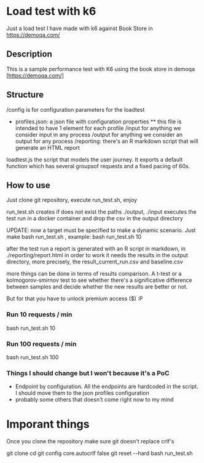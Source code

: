 # Load test with k6

Just a load test I have made with k6 against Book Store in https://demoqa.com/

## Description
This is a sample performance test with K6 using the book store in demoqa 
[https://demoqa.com/]

## Structure
/config is for configuration parameters for the loadtest
* profiles.json: a json file with configuration properties
** this file is intended to have 1 element for each profile
/input for anything we consider input in any process
/output for anything we consider an output for any process
/reporting: there's an R markdown script that will generate an HTML report

loadtest.js the script that models the user journey. It exports a default function which has several groupsof requests and a fixed pacing of 60s.

## How to use
Just clone git repository, execute run_test.sh, enjoy

run_test.sh creates if does not exist the paths ./output, ./input
executes the test run in a docker container and drop the csv in the output directory

UPDATE: now a target must be specified to make a dynamic scenario. Just make bash run_test.sh <target>, example: 
bash run_test.sh 10

after the test run a report is generated with an R script in markdown, in ./reporting/report.html
in order to work it needs the results in the output directory, more precisely, the result_current_run.csv and baseline.csv

more things can be done in terms of results comparison. A t-test or a kolmogorov-smirnov test to see whether there's a significative difference between samples and decide
whether the new results are better or not.

But for that you have to unlock premium access ($) :P

### Run 10 requests / min
bash run_test.sh 10

### Run 100 requests / min
bash run_test.sh 100

### Things I should change but I won't because it's a PoC
* Endpoint by configuration. All the endpoints are hardcoded in the script. I should move them to the json profiles configuration
* probably some others that doesn't come right now to my mind

# Imporant things

Once you clone the repository make sure git doesn't replace crlf's

git clone <repository> <path>
cd <path>
git config core.autocrlf false
git reset --hard
bash run_test.sh <target>